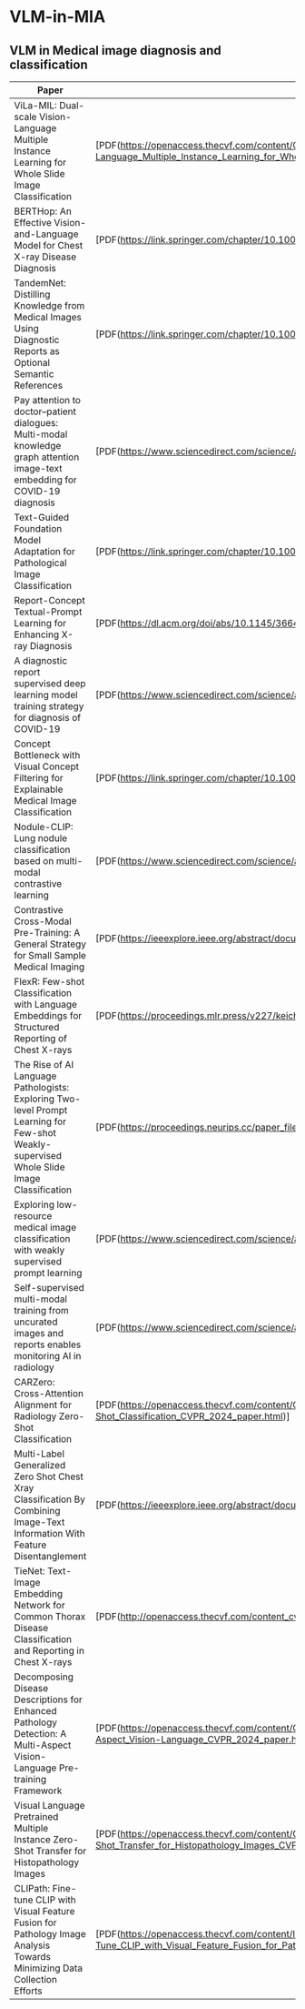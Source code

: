 # VLM-in-MIA

## VLM in Medical image diagnosis and classification
|Paper|PDF|Code|
|---|---|---|
|ViLa-MIL: Dual-scale Vision-Language Multiple Instance Learning for Whole Slide Image Classification|[PDF(https://openaccess.thecvf.com/content/CVPR2024/html/Shi_ViLa-MIL_Dual-scale_Vision-Language_Multiple_Instance_Learning_for_Whole_Slide_Image_CVPR_2024_paper.html)]|-|
|BERTHop: An Effective Vision-and-Language Model for Chest X-ray Disease Diagnosis|[PDF(https://link.springer.com/chapter/10.1007/978-3-031-16443-9_69)]|[Code](https://github.com/monajati/BERTHop)|
|TandemNet: Distilling Knowledge from Medical Images Using Diagnostic Reports as Optional Semantic References|[PDF(https://link.springer.com/chapter/10.1007/978-3-319-66179-7_37)]|[-|
|Pay attention to doctor–patient dialogues: Multi-modal knowledge graph attention image-text embedding for COVID-19 diagnosis|[PDF(https://www.sciencedirect.com/science/article/pii/S1566253521001159)]|[Code]()|
|Text-Guided Foundation Model Adaptation for Pathological Image Classification|[PDF(https://link.springer.com/chapter/10.1007/978-3-031-43904-9_27)]|[Code](https://github.com/Yunkun-Zhang/CITE)|
|Report-Concept Textual-Prompt Learning for Enhancing X-ray Diagnosis|[PDF(https://dl.acm.org/doi/abs/10.1145/3664647.3681568)]|[Code]()|
|A diagnostic report supervised deep learning model training strategy for diagnosis of COVID-19|[PDF(https://www.sciencedirect.com/science/article/pii/S0031320323009299)]|[Code]()|
|Concept Bottleneck with Visual Concept Filtering for Explainable Medical Image Classification|[PDF(https://link.springer.com/chapter/10.1007/978-3-031-47401-9_22)]|[Code]()|
|Nodule-CLIP: Lung nodule classification based on multi-modal contrastive learning|[PDF(https://www.sciencedirect.com/science/article/abs/pii/S0010482524005894)]|[Code]()|
|Contrastive Cross-Modal Pre-Training: A General Strategy for Small Sample Medical Imaging|[PDF(https://ieeexplore.ieee.org/abstract/document/9531406/)]|[Code]()|
|FlexR: Few-shot Classification with Language Embeddings for Structured Reporting of Chest X-rays|[PDF(https://proceedings.mlr.press/v227/keicher24a.html)]|[Code]()|
|The Rise of AI Language Pathologists: Exploring Two-level Prompt Learning for Few-shot Weakly-supervised Whole Slide Image Classification|[PDF(https://proceedings.neurips.cc/paper_files/paper/2023/hash/d599b81036fd1a3b3949b7d444f31082-Abstract-Conference.html)]|[Code](https://github.com/miccaiif/TOP)|
|Exploring low-resource medical image classification with weakly supervised prompt learning|[PDF(https://www.sciencedirect.com/science/article/pii/S0031320324000013)]|[Code]()|
|Self-supervised multi-modal training from uncurated images and reports enables monitoring AI in radiology|[PDF(https://www.sciencedirect.com/science/article/abs/pii/S1361841523002815)]|[Code]()|
|CARZero: Cross-Attention Alignment for Radiology Zero-Shot Classification|[PDF(https://openaccess.thecvf.com/content/CVPR2024/html/Lai_CARZero_Cross-Attention_Alignment_for_Radiology_Zero-Shot_Classification_CVPR_2024_paper.html)]|[Code](https://github.com/laihaoran/CARZero)|
|Multi-Label Generalized Zero Shot Chest Xray Classification By Combining Image-Text Information With Feature Disentanglement|[PDF(https://ieeexplore.ieee.org/abstract/document/10601163/)]|[Code]()|
|TieNet: Text-Image Embedding Network for Common Thorax Disease Classification and Reporting in Chest X-rays|[PDF(http://openaccess.thecvf.com/content_cvpr_2018/html/Wang_TieNet_Text-Image_Embedding_CVPR_2018_paper.html)]|[Code]()|
|Decomposing Disease Descriptions for Enhanced Pathology Detection: A Multi-Aspect Vision-Language Pre-training Framework|[PDF(https://openaccess.thecvf.com/content/CVPR2024/html/Phan_Decomposing_Disease_Descriptions_for_Enhanced_Pathology_Detection_A_Multi-Aspect_Vision-Language_CVPR_2024_paper.html)]|[Code](https://github.com/HieuPhan33/MAVL)|
|Visual Language Pretrained Multiple Instance Zero-Shot Transfer for Histopathology Images|[PDF(https://openaccess.thecvf.com/content/CVPR2023/html/Lu_Visual_Language_Pretrained_Multiple_Instance_Zero-Shot_Transfer_for_Histopathology_Images_CVPR_2023_paper.html)]|[Code](https://github.com/mahmoodlab/MI-Zero)|
|CLIPath: Fine-tune CLIP with Visual Feature Fusion for Pathology Image Analysis Towards Minimizing Data Collection Efforts|[PDF(https://openaccess.thecvf.com/content/ICCV2023W/CVAMD/html/Lai_CLIPath_Fine-Tune_CLIP_with_Visual_Feature_Fusion_for_Pathology_Image_ICCVW_2023_paper.html)]|[Code]()|
